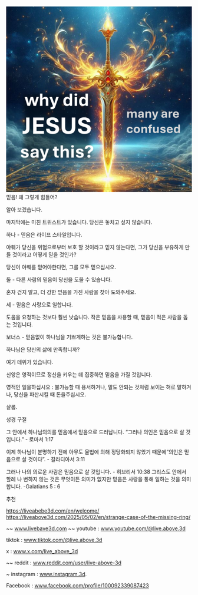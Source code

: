 ![Video cover image](../cover.jpg)
믿음! 왜 그렇게 힘들어?

알아 보겠습니다.

마지막에는 미친 트위스트가 있습니다. 당신은 놓치고 싶지 않습니다.

하나 - 믿음은 라이프 스타일입니다.

야훼가 당신을 위험으로부터 보호 할 것이라고 믿지 않는다면, 그가 당신을 부유하게 만들 것이라고 어떻게 믿을 것인가?

당신이 야훼를 믿어야한다면, 그를 모두 믿으십시오.

둘 - 다른 사람의 믿음이 당신을 도울 수 있습니다.

혼자 걷지 말고, 더 강한 믿음을 가진 사람을 찾아 도와주세요.

세 - 믿음은 사랑으로 일합니다.

도움을 요청하는 것보다 훨씬 낫습니다. 작은 믿음을 사용할 때, 믿음이 적은 사람을 돕는 것입니다.

보너스 - 믿음없이 하나님을 기쁘게하는 것은 불가능합니다.

하나님은 당신의 삶에 만족합니까?

여기 테위가 있습니다.

신앙은 영적이므로 정신을 키우는 데 집중하면 믿음을 가질 것입니다.

영적인 일을하십시오 : 불가능할 때 용서하거나, 말도 안되는 것처럼 보이는 혀로 말하거나, 당신을 파산시킬 때 돈을주십시오.

샬롬.


성경 구절

그 안에서 하나님의의를 믿음에서 믿음으로 드러납니다. “그러나 의인은 믿음으로 살 것입니다.” - 로마서 1:17

이제 하나님이 분명하기 전에 아무도 율법에 의해 정당화되지 않았기 때문에“의인은 믿음으로 살 것이다”. - 갈라디아서 3:11

그러나 나의 의로운 사람은 믿음으로 살 것입니다. - 히브리서 10:38
그리스도 안에서 할례 나 변하지 않는 것은 무엇이든 의미가 없지만 믿음은 사랑을 통해 일하는 것을 의미합니다. -Galatians 5 : 6

추천

https://liveabebe3d.com/en/welcome/
https://liveabove3d.com/2025/05/02/en/strange-case-of-the-missing-ring/


~~ www.livebave3d.com ~~ youtube : www.youtube.com/@live.above.3d

tiktok : www.tiktok.com/@live.above.3d

x : www.x.com/live_above_3d

~~ reddit : www.reddit.com/user/live-above-3d

~ instagram : www.instagram.3d.

Facebook : www.facebook.com/profile/100092339087423


